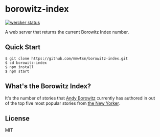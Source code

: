 # borowitz-index

[![wercker status](https://app.wercker.com/status/2cffc54613f2a754ce351a4c3f4fa5d2/s/master "wercker status")](https://app.wercker.com/project/bykey/2cffc54613f2a754ce351a4c3f4fa5d2)

A web server that returns the current Borowitz Index number.

## Quick Start

```
$ git clone https://github.com/mmwtsn/borowitz-index.git
$ cd borowitz-index
$ npm install
$ npm start
```

## What's the Borowitz Index?

It's the number of stories that [Andy Borowitz](www.newyorker.com/contributors/andy-borowitz) currently has authored in out of the top five most popular stories from [the New Yorker](http://www.newyorker.com/).

## License

MIT
